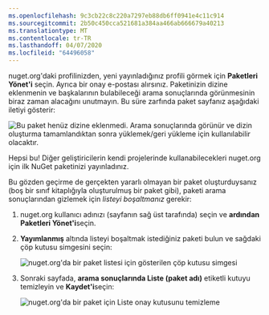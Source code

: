 ```yaml
---
ms.openlocfilehash: 9c3cb22c8c220a7297eb88db6ff0941e4c11c914
ms.sourcegitcommit: 2b50c450cca521681a384aa466ab666679a40213
ms.translationtype: MT
ms.contentlocale: tr-TR
ms.lasthandoff: 04/07/2020
ms.locfileid: "64496058"
---
```

nuget.org'daki profilinizden, yeni yayınladığınız profili görmek için **Paketleri Yönet'i** seçin. Ayrıca bir onay e-postası alırsınız. Paketinizin dizine eklenmenin ve başkalarının bulabileceği arama sonuçlarında görünmesinin biraz zaman alacağını unutmayın. Bu süre zarfında paket sayfanız aşağıdaki iletiyi gösterir:

![Bu paket henüz dizine eklenmedi. Arama sonuçlarında görünür ve dizin oluşturma tamamlandıktan sonra yüklemek/geri yükleme için kullanılabilir olacaktır.](../media/QS_Create-03-NotIndexed.png)

Hepsi bu! Diğer geliştiricilerin kendi projelerinde kullanabilecekleri nuget.org için ilk NuGet paketinizi yayınladınız.

Bu gözden geçirme de gerçekten yararlı olmayan bir paket oluşturduysanız (boş bir sınıf kitaplığıyla oluşturulmuş bir paket gibi), paketi arama sonuçlarından gizlemek için *listeyi boşaltmanız* gerekir:

1. nuget.org kullanıcı adınızı (sayfanın sağ üst tarafında) seçin ve **ardından Paketleri Yönet'i**seçin.

1. **Yayımlanmış** altında listeyi boşaltmak istediğiniz paketi bulun ve sağdaki çöp kutusu simgesini seçin:

    ![nuget.org'da bir paket listesi için gösterilen çöp kutusu simgesi](../media/qs_create-vs-03-trash-can.png)

1. Sonraki sayfada, **arama sonuçlarında Liste (paket adı)** etiketli kutuyu temizleyin ve **Kaydet'i**seçin:

    ![nuget.org'da bir paket için Liste onay kutusunu temizleme](../media/qs_create-vs-04-unlist.png)